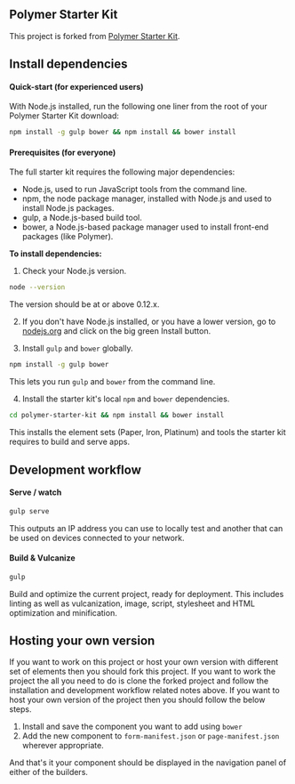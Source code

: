 ## Polymer Starter Kit

This project is forked from [Polymer Starter Kit](https://github.com/PolymerElements/polymer-starter-kit).


## Install dependencies

#### Quick-start (for experienced users)

With Node.js installed, run the following one liner from the root of your Polymer Starter Kit download:

```sh
npm install -g gulp bower && npm install && bower install
```

#### Prerequisites (for everyone)

The full starter kit requires the following major dependencies:

- Node.js, used to run JavaScript tools from the command line.
- npm, the node package manager, installed with Node.js and used to install Node.js packages.
- gulp, a Node.js-based build tool.
- bower, a Node.js-based package manager used to install front-end packages (like Polymer).

**To install dependencies:**

1)  Check your Node.js version.

```sh
node --version
```

The version should be at or above 0.12.x.

2)  If you don't have Node.js installed, or you have a lower version, go to [nodejs.org](https://nodejs.org) and click on the big green Install button.

3)  Install `gulp` and `bower` globally.

```sh
npm install -g gulp bower
```

This lets you run `gulp` and `bower` from the command line.

4)  Install the starter kit's local `npm` and `bower` dependencies.

```sh
cd polymer-starter-kit && npm install && bower install
```

This installs the element sets (Paper, Iron, Platinum) and tools the starter kit requires to build and serve apps.

## Development workflow

#### Serve / watch

```sh
gulp serve
```

This outputs an IP address you can use to locally test and another that can be used on devices connected to your network.

#### Build & Vulcanize

```sh
gulp
```

Build and optimize the current project, ready for deployment. This includes linting as well as vulcanization, image, script, stylesheet and HTML optimization and minification.


##  Hosting your own version

If you want to work on this project or host your own version with different set
of elements then you should fork this project. If you want to work the project
the all you need to do is clone the forked project and follow the installation
and development workflow related notes above. If you want to host your own
version of the project then you should follow the below steps.

1. Install and save the component you want to add using `bower`
2. Add the new component to `form-manifest.json` or `page-manifest.json` wherever appropriate.

And that's it your component should be displayed in the navigation panel
of either of the builders.
